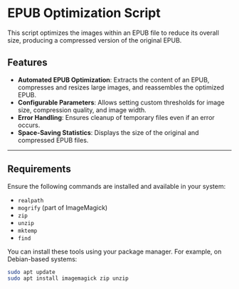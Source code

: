 # EPUB Optimization Script

This script optimizes the images within an EPUB file to reduce its overall size, producing a compressed version of the original EPUB.

## Features
- **Automated EPUB Optimization**: Extracts the content of an EPUB, compresses and resizes large images, and reassembles the optimized EPUB.
- **Configurable Parameters**: Allows setting custom thresholds for image size, compression quality, and image width.
- **Error Handling**: Ensures cleanup of temporary files even if an error occurs.
- **Space-Saving Statistics**: Displays the size of the original and compressed EPUB files.

---

## Requirements

Ensure the following commands are installed and available in your system:

- `realpath`
- `mogrify` (part of ImageMagick)
- `zip`
- `unzip`
- `mktemp`
- `find`

You can install these tools using your package manager. For example, on Debian-based systems:

```bash
sudo apt update
sudo apt install imagemagick zip unzip
